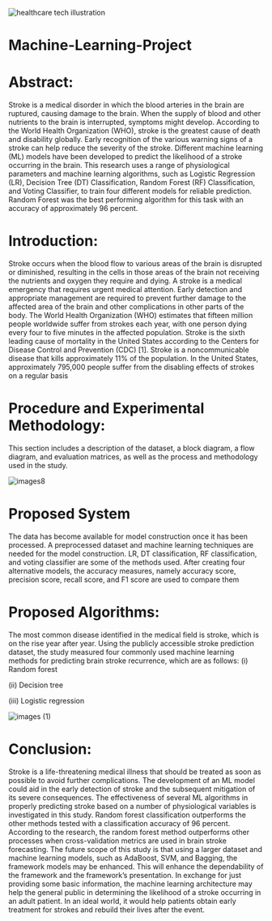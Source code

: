 ![healthcare tech illustration](https://user-images.githubusercontent.com/100337978/236539562-80194c4f-abe8-43ca-986d-4d2cbdaecf81.jpg)

# Machine-Learning-Project

# Abstract:

Stroke is a medical disorder in which the blood arteries in the brain are ruptured, causing damage to the brain. When the supply of blood and other nutrients to the brain is interrupted, symptoms might develop. According to the World Health Organization (WHO), stroke is the greatest cause of death and disability globally. Early recognition of the various warning signs of a stroke can help reduce the severity of the stroke. Different machine learning (ML) models have been developed to predict the likelihood of a stroke occurring in the brain. This research uses a range of physiological parameters and machine learning algorithms, such as Logistic Regression (LR), Decision Tree (DT) Classification, Random Forest (RF) Classification, and Voting Classifier, to train four different models for reliable prediction. Random Forest was the best performing algorithm for this task with an accuracy of approximately 96 percent. 



 # Introduction:
Stroke occurs when the blood flow to various areas of the brain is disrupted or diminished, resulting in the cells in those areas of the brain not receiving the nutrients and oxygen they require and dying. A stroke is a medical emergency that requires urgent medical attention. Early detection and appropriate management are required to prevent further damage to the affected area of the brain and other complications in other parts of the body. The World Health Organization (WHO) estimates that fifteen million people worldwide suffer from strokes each year, with one person dying every four to five minutes in the affected population. Stroke is the sixth leading cause of mortality in the United States according to the Centers for Disease Control and Prevention (CDC) [1]. Stroke is a noncommunicable disease that kills approximately 11% of the population. In the United States, approximately 795,000 people suffer from the disabling effects of strokes on a regular basis



# Procedure and Experimental Methodology:
This section includes a description of the dataset, a block diagram, a flow diagram, and evaluation matrices, as well as the process and methodology used in the study.

![images8](https://user-images.githubusercontent.com/100337978/236536639-1001629a-0321-467f-9219-ff9e351c7d2e.png)



#  Proposed System
The data has become available for model construction once it has been processed. A preprocessed dataset and machine learning techniques are needed for the model construction. LR, DT classification, RF classification, and voting classifier are some of the methods used. After creating four alternative models, the accuracy measures, namely accuracy score, precision score, recall score, and F1 score are used to compare them





# Proposed Algorithms:
The most common disease identified in the medical field is stroke, which is on the rise year after year. Using the publicly accessible stroke prediction dataset, the study measured four commonly used machine learning methods for predicting brain stroke recurrence, which are as follows:
(i)	Random forest

(ii)	Decision tree

(iii)	Logistic regression

![images (1)](https://user-images.githubusercontent.com/100337978/236537505-208d5ccd-a337-48cc-ad17-f09818d85446.jpg)


# Conclusion:
Stroke is a life-threatening medical illness that should be treated as soon as possible to avoid further complications. The development of an ML model could aid in the early detection of stroke and the subsequent mitigation of its severe consequences. The effectiveness of several ML algorithms in properly predicting stroke based on a number of physiological variables is investigated in this study. Random forest classification outperforms the other methods tested with a classification accuracy of 96 percent. According to the research, the random forest method outperforms other processes when cross-validation metrics are used in brain stroke forecasting. The future scope of this study is that using a larger dataset and machine learning models, such as AdaBoost, SVM, and Bagging, the framework models may be enhanced. This will enhance the dependability of the framework and the framework’s presentation. In exchange for just providing some basic information, the machine learning architecture may help the general public in determining the likelihood of a stroke occurring in an adult patient. In an ideal world, it would help patients obtain early treatment for strokes and rebuild their lives after the event.

